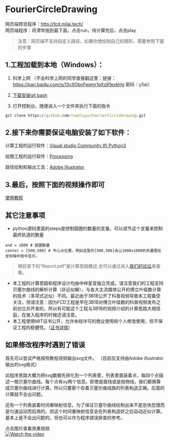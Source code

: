 # FourierCircleDrawing
网页端预览程序：http://fcd.milai.tech/    
网页端程序：将滑竿拖到最下面，点击run，待计算完后，点击play
> 注意：网页端不支持自定义路径，如果你想绘制自己的图形，需要参照下面的步骤



## 1.工程加载到本地（Windows）：

1. 科学上网 （不会科学上网的同学直接戳这里：链接：https://pan.baidu.com/s/13vXObnFeqmr1pXzR1eykHg 密码：y5ai）

1. [下载安装git bash](https://gitforwindows.org/) 

1. 打开控制台，随便进入一个文件夹执行下面的指令
```cmd
git clone https://github.com/ruanluyu/FourierCircleDrawing.git
```

## 2.接下来你需要保证电脑安装了如下软件：

计算工程的运行软件：[Visual studio Community 的 Python3](https://visualstudio.microsoft.com/zh-hans/vs/)

绘图工程的运行软件：[Processing](https://processing.org/download/)

路径绘制和输出工具：[Adobe Illustrator](https://www.adobe.com/products/illustrator.html)

## 3.最后，按照下面的视频操作即可

[使用教程](https://www.bilibili.com/video/av28374720?t=2m17s)

## 其它注意事项

- python源码里面的steps是控制圆圈的数量的变量。可以调节这个变量来控制最终轨道的数量  
```python3
end = 1000 # 圆圈数量
center = [500,500] # 中心点位置，例如这里的[500,500]会让1000x1000的矢量图在坐标轴中居中显示。
```
> 根目录下的“Report.pdf”是计算思路概述,也可以通过进入[我们的论坛](https://pw.yuelili.com/study/cg/proof-1000-circle-miku.html)来查看。

- 本工程的计算思路和程序设计均由中梓星音独立完成。请注意我们的工程支持贝塞尔曲线的解析计算（非近似解），与各大主流媒体公开的傅立叶级数计算的技术（多项式近似）不同。最近由于3B1B公开了科普视频导致本工程备受关注，但请注意：因为FCD工程是早在3B1B对傅立叶级数的科普视频发布之前创立并开发的，所以有可能这个工程与3B1B的视频介绍的计算思路大相径庭，在骇入程序的时候还请注意。
- 本工程使用MIT证书公开，允许未经许可的商业使用和个人修改使用，但不保证工程的稳健性。（[证书详情](https://github.com/ruanluyu/FourierCircleDrawing/blob/master/LICENSE)）

## 如果修改程序时遇到了错误

首先可以尝试严格按照教程视频输出svg文件。
（目前仅支持由Adobe illustrator输出的svg格式）

此程序思路大概为把svg数据先转化到一个列表里，列表里面装着点，每四个点描述一根贝塞尔曲线。每个点有xy两个信息。即使是直线或是抛物线，我们都换算成贝塞尔曲线进行计算。所以只要那个存着贝塞尔曲线族的列表构造正确。后面的计算就不会出问题。

还有一个列表装着时间重映射信息。为了保证贝塞尔曲线绘制出来不是忽快忽慢而是匀速运动而启用的。但这个时间重映射信息会在列表构造好之后自动近似计算。基本上是不会出问题的。但也可以作为程序错误排查的参考。

点击图片查看效果视频  
[![Watch the video](https://raw.githubusercontent.com/ruanluyu/FourierCircleDrawing/master/Resource/miku.jpg)](https://www.bilibili.com/video/av28374720)
